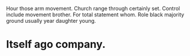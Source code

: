 Hour those arm movement. Church range through certainly set. Control include movement brother.
For total statement whom. Role black majority ground usually year daughter young.
# Itself ago company.
